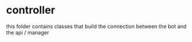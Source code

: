 # controller

this folder contains classes that build the connection between the bot and the api / manager
